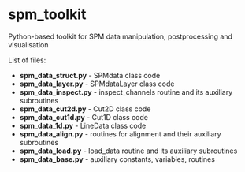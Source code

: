 # spm_toolkit
Python-based toolkit for SPM data manipulation, postprocessing and visualisation

List of files:
* **spm_data_struct.py** - SPMdata class code
* **spm_data_layer.py** - SPMdataLayer class code
* **spm_data_inspect.py** - inspect_channels routine and its auxiliary subroutines
* **spm_data_cut2d.py** - Cut2D class code
* **spm_data_cut1d.py** - Cut1D class code
* **spm_data_1d.py** - LineData class code
* **spm_data_align.py** - routines for alignment and their auxiliary subroutines
* **spm_data_load.py** - load_data routine and its auxiliary subroutines
* **spm_data_base.py** - auxiliary constants, variables, routines
